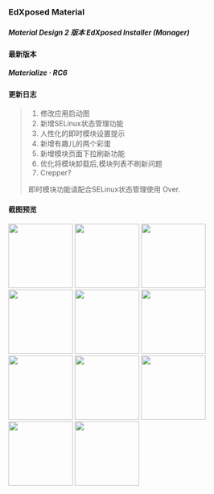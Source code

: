 ### EdXposed Material

##### Material Design 2 版本 EdXposed Installer (Manager)

#### 最新版本
##### Materialize · RC6

#### 更新日志
>1. 修改应用启动图
>2. 新增SELinux状态管理功能
>3. 人性化的即时模块设置提示
>4. 新增有趣儿的两个彩蛋
>5. 新增模块页面下拉刷新功能
>6. 优化将模块卸载后,模块列表不刷新问题
>7. Crepper?
>
>即时模块功能请配合SELinux状态管理使用
>Over.

#### 截图预览
<img src="/screenshot/edxp%20(1).png" width="128px"></img>
<img src="/screenshot/edxp%20(2).png" width="128px"></img>
<img src="/screenshot/edxp%20(3).png" width="128px"></img>
<img src="/screenshot/edxp%20(4).png" width="128px"></img>
<img src="/screenshot/edxp%20(5).png" width="128px"></img>
<img src="/screenshot/edxp%20(6).png" width="128px"></img>
<img src="/screenshot/edxp%20(7).png" width="128px"></img>
<img src="/screenshot/edxp%20(8).png" width="128px"></img>
<img src="/screenshot/edxp%20(9).png" width="128px"></img>
<img src="/screenshot/edxp%20(10).png" width="128px"></img>
<img src="/screenshot/edxp%20(11).png" width="128px"></img>

